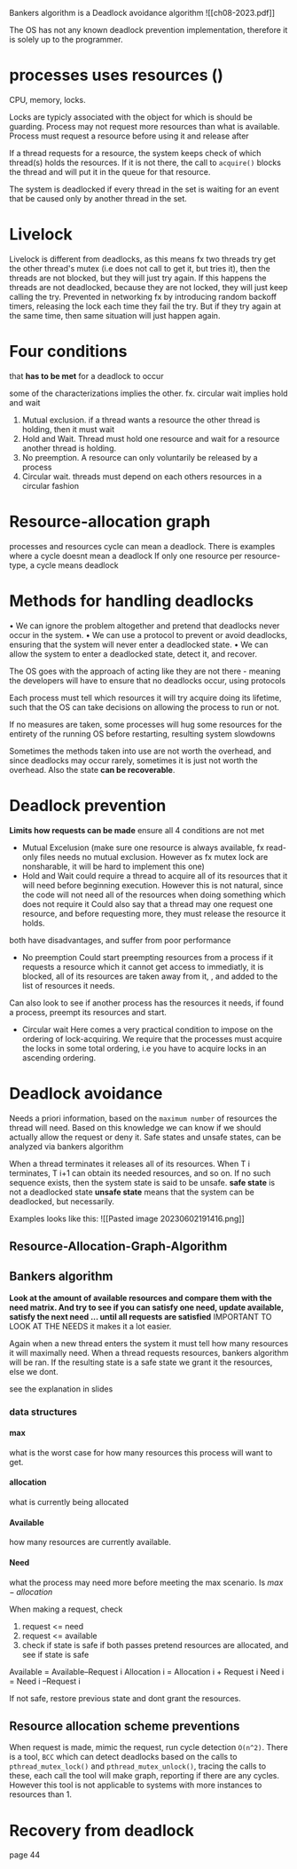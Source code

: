 Bankers algorithm is a Deadlock avoidance algorithm 
![[ch08-2023.pdf]]


The OS has not any known deadlock prevention implementation, therefore it is solely up to the programmer.
# processes uses resources ()
CPU, memory, locks.

Locks are typicly associated with the object for which is should be guarding.
Process may not request more resources than what is available.
Process must request a resource before using it and release after

If a thread requests for a resource, the system keeps check of which thread(s) holds the resources. If it is not there, the call to `acquire()` blocks the thread and will put it in the queue for that resource.

The system is deadlocked if every thread in the set is waiting for an event that be caused only by another thread in the set.

# Livelock
Livelock is different from deadlocks, as this means fx two threads try get the other thread's mutex (i.e does not call to get it, but tries it), then the threads are not blocked, but they will just try again. If this happens the threads are not deadlocked, because they are not locked, they will just keep calling the try. Prevented in networking fx by introducing random backoff timers, releasing the lock each time they fail the try. But if they try again at the same time, then same situation will just happen again.

# Four conditions
that **has to be met** for a deadlock to occur

some of the characterizations implies the other. fx. circular wait implies hold and wait

1. Mutual exclusion. if a thread wants a resource the other thread is holding, then it must wait
2. Hold and Wait. Thread must hold one resource and wait for a resource another thread is holding.
3. No preemption. A resource can only voluntarily be released by a process
4. Circular wait. threads must depend on each others resources in a circular fashion


# Resource-allocation graph
processes and resources
cycle can mean a deadlock. There is examples where a cycle doesnt mean a deadlock
If only one resource per resource-type, a cycle means deadlock

# Methods for handling deadlocks
• We can ignore the problem altogether and pretend that deadlocks never
occur in the system.
• We can use a protocol to prevent or avoid deadlocks, ensuring that the
system will never enter a deadlocked state.
• We can allow the system to enter a deadlocked state, detect it, and recover.

The OS goes with the approach of acting like they are not there - meaning the developers will have to ensure that no deadlocks occur, using protocols

Each process must tell which resources it will try acquire doing its lifetime, such that the OS can take decisions on allowing the process to run or not.

If no measures are taken, some processes will hug some resources for the entirety of the running OS before restarting, resulting system slowdowns

Sometimes the methods taken into use are not worth the overhead, and since deadlocks may occur rarely, sometimes it is just not worth the overhead. Also the state **can be recoverable**.
# Deadlock prevention
**Limits how requests can be made**
ensure all 4 conditions are not met

+ Mutual Excelusion (make sure one resource is always available, fx read-only files needs no mutual exclusion. However as fx mutex lock are nonsharable, it  will be hard to implement this one)
+ Hold and Wait 
could require a thread to acquire all of its resources that it will need before beginning execution. However this is not natural, since the code will not need all of the resources when doing something which does not require it
Could also say that a thread may one request one resource, and before requesting more, they must release the resource it holds.

both have disadvantages, and suffer from poor performance

* No preemption
Could start preempting resources from a process if it requests a resource which it cannot get access to immediatly, it is blocked, all of its resources are taken away from it, , and added to the list of resources it needs.

Can also look to see if another process has the resources it needs, if found a process, preempt its resources and start. 

* Circular wait
Here comes a very practical condition to impose on the ordering of lock-acquiring. We require that the processes must acquire the locks in some total ordering, i.e you have to acquire locks in an ascending ordering.


# Deadlock avoidance
Needs a priori information, based on the `maximum number` of resources the thread will need. Based on this knowledge we can know if we should actually allow the request or deny it.
Safe states and unsafe states, can be analyzed via bankers algorithm

When a thread terminates it releases all of its resources. When T i terminates, T i+1 can obtain its needed resources, and so on. If no such sequence exists, then the system state is said to be unsafe. 
**safe state** is not a deadlocked state
**unsafe state** means that the system can be deadlocked, but necessarily.

Examples looks like this:
![[Pasted image 20230602191416.png]]

## Resource-Allocation-Graph-Algorithm










## Bankers algorithm
**Look at the amount of available resources and compare them with the need matrix. And try to see if you can satisfy one need, update available, satisfy the next need ... until all requests are satisfied**
IMPORTANT TO LOOK AT THE NEEDS it makes it a lot easier.

Again when a new thread enters the system it must tell how many resources it will maximally need. When a thread requests resources, bankers algorithm will be ran. If the resulting state is a safe state we grant it the resources, else we dont.

see the explanation in slides
### data structures
#### max
what is the worst case for how many resources this process will want to get.
#### allocation
what is currently being allocated 
#### Available
how many resources are currently available.
#### Need
what the process may need more before meeting the max scenario. Is $max-all ocation$

When making a request, 
check
1. request <= need
2. request <= available
3. check if state is safe if both passes
pretend resources are allocated, and see if state is safe

Available = Available–Request i
Allocation i = Allocation i + Request i
Need i = Need i –Request i

If not safe, restore previous state and dont grant the resources.


## Resource allocation scheme preventions
When request is made, mimic the request, run cycle detection `O(n^2)`. 
There is a tool, `BCC` which can detect deadlocks based on the calls to `pthread_mutex_lock()` and `pthread_mutex_unlock()`, tracing the calls to these, each call the tool will make graph, reporting if there are any cycles. 
However this tool is not applicable to systems with more instances to resources than 1.



# Recovery from deadlock
page 44
